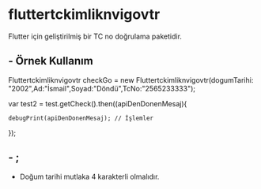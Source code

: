 # fluttertckimliknvigovtr

Flutter için geliştirilmiş bir TC no doğrulama paketidir.

## - Örnek Kullanım

Fluttertckimliknvigovtr checkGo = new Fluttertckimliknvigovtr(dogumTarihi: "2002",Ad:"İsmail",Soyad:"Döndü",TcNo:"2565233333");

var test2 = test.getCheck().then((apiDenDonenMesaj){

    debugPrint(apiDenDonenMesaj); // İşlemler

});


## - ;

* Doğum tarihi mutlaka 4 karakterli olmalıdır.

